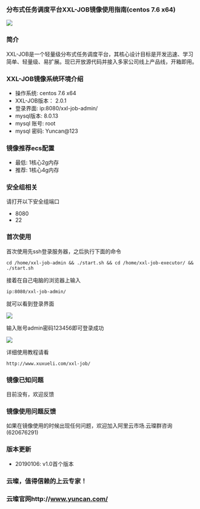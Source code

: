 ### 分布式任务调度平台XXL-JOB镜像使用指南(centos 7.6 x64)

![](https://upload-images.jianshu.io/upload_images/3778244-1b935f3722fd6e02.jpg?imageMogr2/auto-orient/strip%7CimageView2/2/w/1240)

### 简介

XXL-JOB是一个轻量级分布式任务调度平台，其核心设计目标是开发迅速、学习简单、轻量级、易扩展。现已开放源代码并接入多家公司线上产品线，开箱即用。

### XXL-JOB镜像系统环境介绍

- 操作系统: centos 7.6 x64
- XXL-JOB版本： 2.0.1
- 登录界面: ip:8080/xxl-job-admin/
- mysql版本: 8.0.13
- mysql 账号: root
- mysql 密码: Yuncan@123

### 镜像推荐ecs配置

- 最低: 1核心2g内存
- 推荐: 1核心4g内存

### 安全组相关

请打开以下安全组端口

- 8080
- 22

### 首次使用

首次使用先ssh登录服务器，之后执行下面的命令

`cd /home/xxl-job-admin && ./start.sh && cd /home/xxl-job-executor/ && ./start.sh`

接着在自己电脑的浏览器上输入

`ip:8080/xxl-job-admin/`

就可以看到登录界面

![](https://upload-images.jianshu.io/upload_images/3778244-b497e4326af96f6d.png?imageMogr2/auto-orient/strip%7CimageView2/2/w/1240)


输入账号admin密码123456即可登录成功

![](https://upload-images.jianshu.io/upload_images/3778244-53658db86dccf9a0.png?imageMogr2/auto-orient/strip%7CimageView2/2/w/1240)

详细使用教程请看

`http://www.xuxueli.com/xxl-job/`


### 镜像已知问题

目前没有，欢迎反馈

### 镜像使用问题反馈

如果在镜像使用的时候出现任何问题，欢迎加入阿里云市场.云璨群咨询(620676291)

### 版本更新

- 20190106: v1.0首个版本

### 云璨，值得信赖的上云专家！

### 云璨官网http://www.yuncan.com/